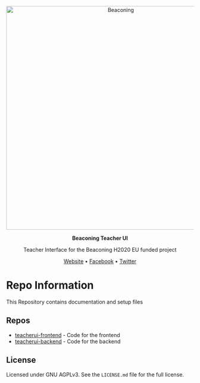 <p align="center">
  <img width="600" src="http://beaconing.eu/wp-content/themes/beaconing/images/logo/original_version_(black).png" alt="Beaconing">
</p>
<p align="center">
  <strong>Beaconing Teacher UI</strong>
</p>
<p align="center">
  Teacher Interface for the Beaconing H2020 EU funded project
</p>
<p align="center">
  <a href="http://beaconing.eu/">Website</a> • <a href="https://www.facebook.com/beaconing/">Facebook</a> • <a href="https://twitter.com/BeaconingEU">Twitter</a>
</p>

# Repo Information
This Repository contains documentation and setup files

## Repos
* [teacherui-frontend](https://github.com/HandsFree/teacherui-frontend) - Code for the frontend
* [teacherui-backend](https://github.com/HandsFree/teacherui-backend) - Code for the backend

## License
Licensed under GNU AGPLv3. See the `LICENSE.md` file for the full license.
